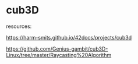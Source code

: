 # cub3D

resources: 

https://harm-smits.github.io/42docs/projects/cub3d

https://github.com/Genius-gambit/cub3D-Linux/tree/master/Raycasting%20Algorithm

